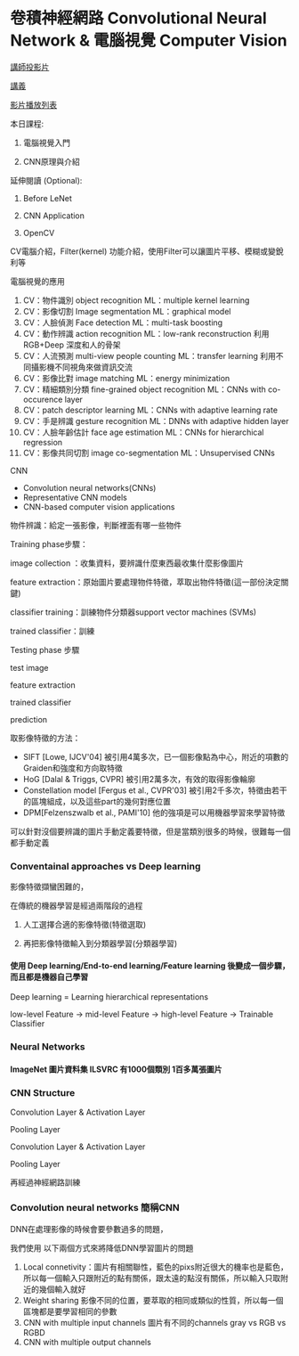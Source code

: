 # 卷積神經網路 Convolutional Neural Network & 電腦視覺 Computer Vision

[講師投影片](https://drive.google.com/file/d/1IfQYf8W--pwqPBUdM5kByFbMrFm8rCDL/view)

[講義](https://drive.google.com/file/d/1lJO_6uqcKUGfD1c1p5Y0-fF9edcCQ2kd/view)

[影片播放列表](https://www.youtube.com/playlist?list=PL1f_B9coMEeA6JFKq8n-FtvI5UVMhj3YV)

本日課程:

1. 電腦視覺入門

2. CNN原理與介紹

延伸閱讀 \(Optional\):

1. Before LeNet

2. CNN Application

3. OpenCV

CV電腦介紹，Filter\(kernel\) 功能介紹，使用Filter可以讓圖片平移、模糊或變銳利等

電腦視覺的應用

1. CV：物件識別 object recognition ML：multiple kernel learning
2. CV：影像切割 Image segmentation ML：graphical model
3. CV：人臉偵測 Face detection ML：multi-task boosting
4. CV：動作辨識 action recognition ML：low-rank reconstruction 利用RGB+Deep 深度和人的骨架
5. CV：人流預測 multi-view people counting ML：transfer learning 利用不同攝影機不同視角來做資訊交流
6. CV：影像比對 image matching ML：energy minimization
7. CV：精細類別分類 fine-grained object recognition ML：CNNs with co-occurence layer
8. CV：patch descriptor learning ML：CNNs with adaptive learning rate
9. CV：手是辨識 gesture recognition ML：DNNs with adaptive hidden layer
10. CV：人臉年齡估計 face age estimation ML：CNNs for hierarchical regression
11. CV：影像共同切割 image co-segmentation ML：Unsupervised CNNs

CNN

* Convolution neural networks\(CNNs\)
* Representative CNN models
* CNN-based computer vision applications

物件辨識：給定一張影像，判斷裡面有哪一些物件

Training phase步驟：

image collection ：收集資料，要辨識什麼東西最收集什麼影像圖片

feature extraction：原始圖片要處理物件特徵，萃取出物件特徵\(這一部份決定關鍵\)

classifier training：訓練物件分類器support vector machines \(SVMs\)

trained classifier：訓練

Testing phase 步驟

test image

feature extraction

trained classifier

prediction

取影像特徵的方法：

* SIFT \[Lowe, IJCV'04\] 被引用4萬多次，已一個影像點為中心，附近的項數的Graiden和強度和方向取特徵
* HoG \[Dalal & Triggs, CVPR\] 被引用2萬多次，有效的取得影像輪廓
* Constellation model \[Fergus et al., CVPR'03\] 被引用2千多次，特徵由若干的區塊組成，以及這些part的幾何對應位置
* DPM\[Felzenszwalb et al., PAMI'10\] 他的強項是可以用機器學習來學習特徵

可以針對沒個要辨識的圖片手動定義要特徵，但是當類別很多的時候，很難每一個都手動定義

### Conventainal approaches vs Deep learning

影像特徵擷蠻困難的，

在傳統的機器學習是經過兩階段的過程

1. 人工選擇合適的影像特徵\(特徵選取\)

2. 再把影像特徵輸入到分類器學習\(分類器學習\)

#### 使用 Deep learning/End-to-end learning/Feature learning 後變成一個步驟，而且都是機器自己學習

Deep learning = Learning hierarchical representations

low-level Feature -&gt; mid-level Feature -&gt; high-level Feature -&gt; Trainable Classifier



### Neural Networks

#### ImageNet 圖片資料集 ILSVRC 有1000個類別 1百多萬張圖片

### CNN Structure

Convolution Layer & Activation Layer

Pooling Layer

Convolution Layer & Activation Layer

Pooling Layer

再經過神經網路訓練



### Convolution neural networks 簡稱CNN

DNN在處理影像的時候會要參數過多的問題，

我們使用 以下兩個方式來將降低DNN學習圖片的問題

1. Local connetivity：圖片有相關聯性，藍色的pixs附近很大的機率也是藍色，所以每一個輸入只跟附近的點有關係，跟太遠的點沒有關係，所以輸入只取附近的幾個輸入就好 
2. Weight sharing 影像不同的位置，要萃取的相同或類似的性質，所以每一個區塊都是要學習相同的參數
3. CNN with multiple input channels 圖片有不同的channels  gray vs RGB vs RGBD
4. CNN with multiple output channels 







